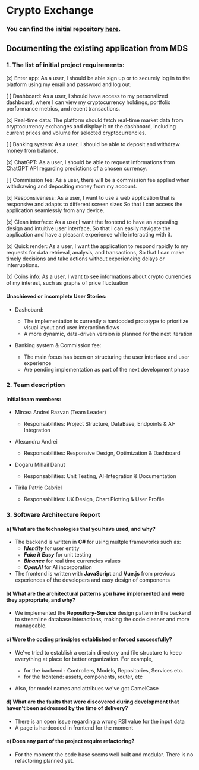 # Crypto Exchange

### You can find the initial repository [here](https://github.com/Matoka26/Crypto-Exchange).

## Documenting the existing application from MDS 

### 1. The list of initial project requirements:
    
[x] Enter app: As a user, I should be able sign up or to securely log in to the platform using my email and password and log out.

[ ] Dashboard: As a user, I should have access to my personalized dashboard, where I can view my cryptocurrency holdings, portfolio performance metrics, and recent transactions.

[x] Real-time data: The platform should fetch real-time market data from cryptocurrency exchanges and display it on the dashboard, including current prices and volume for selected cryptocurrencies.

[ ] Banking system: As a user, I should be able to deposit and withdraw money from balance.

[x] ChatGPT: As a user, I should be able to request informations from ChatGPT API regarding predictions of a chosen currency.

[ ] Commission fee: As a user, there will be a commission fee applied when withdrawing and depositing money from my account.


[x] Responsiveness: As a user, I want to use a web application that is responsive and adapts to different screen sizes So that I can access the application seamlessly from any device.

[x] Clean interface: As a user,I want the frontend to have an appealing design and intuitive user interface, So that I can easily navigate the application and have a pleasant experience while interacting with it.

[x] Quick render: As a user, I want the application to respond rapidly to my requests for data retrieval, analysis, and transactions, So that I can make timely decisions and take actions without experiencing delays or interruptions.

[x] Coins info: As a user, I want to see informations about crypto currencies of my interest, such as graphs of price fluctuation 

#### Unachieved or incomplete User Stories:
- Dashobard:
    - The implementation is currently a hardcoded prototype to prioritize visual layout and user interaction flows
    - A more dynamic, data-driven version is planned for the next iteration

- Banking system & Commission fee:
    - The main focus has been on structuring the user interface and user experience
    - Are pending implementation as part of the next development phase

### 2. Team description
#### Initial team members:
- Mircea Andrei Razvan (Team Leader)
    - Responsabilities: Project Structure, DataBase, Endpoints & AI-Integration

- Alexandru Andrei 
    - Responsabilities: Responsive Design, Optimization & Dashboard

- Dogaru Mihail Danut
    - Responsabilities: Unit Testing, AI-Integration & Documentation

- Tirila Patric Gabriel
    - Responsabilities: UX Design, Chart Plotting & User Profile

### 3. Software Architecture Report 
#### a) What are the technologies that you have used, and why? 
- The backend is written in <b>C#</b> for using multple frameworks such as:
    - <b><i>Identity</b></i> for user entity
    - <b><i>Fake it Easy</b></i> for unit testing
    - <b><i>Binance</b></i> for real time currencies values
    - <b><i>OpenAI</b></i> for AI incorporation
- The frontend is written with <b>JavaScript</b> and <b>Vue.js</b> from previous experiences of the developers and easy design of components

#### b) What are the architectural patterns you have implemented and were they appropriate, and why? 
- We implemented the <b>Repository-Service</b> design pattern in the backend to streamline database interactions, making the code cleaner and more manageable.

#### c) Were the coding principles established enforced successfully? 
- We've tried to establish a certain directory and file structure to keep everything at place for better organization. For example,
    - for the backend : Controllers, Models, Repositories, Services etc.
    - for the frontend: assets, components, router, etc

- Also, for model names and attribues we've got CamelCase

#### d) What are the faults that were discovered during development that haven’t been addressed by the time of delivery? 
- There is an open issue regarding a wrong RSI value for the input data
- A page is hardcoded in frontend for the moment

#### e) Does any part of the project require refactoring? 
- For the moment the code base seems well built and modular. There is no refactoring planned yet.